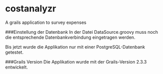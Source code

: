 costanalyzr
===========

A grails application to survey expenses

###Einstellung der Datenbank
In der Datei DataSource.groovy muss noch die entsprechende Datenbankverbindung eingetragen werden.

Bis jetzt wurde die Applikation nur mit einer PostgreSQL-Datenbank getestet.

###Grails Version
Die Applikation wurde mit der Grails-Version 2.3.3 entwickelt.
